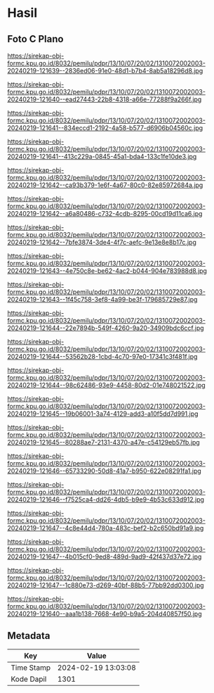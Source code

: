 # Hasil

## Foto C Plano

https://sirekap-obj-formc.kpu.go.id/8032/pemilu/pdpr/13/10/07/20/02/1310072002003-20240219-121639--2836ed06-91e0-48d1-b7b4-8ab5a18296d8.jpg

https://sirekap-obj-formc.kpu.go.id/8032/pemilu/pdpr/13/10/07/20/02/1310072002003-20240219-121640--ead27443-22b8-4318-a66e-77288f9a266f.jpg

https://sirekap-obj-formc.kpu.go.id/8032/pemilu/pdpr/13/10/07/20/02/1310072002003-20240219-121641--834eccd1-2192-4a58-b577-d6906b04560c.jpg

https://sirekap-obj-formc.kpu.go.id/8032/pemilu/pdpr/13/10/07/20/02/1310072002003-20240219-121641--413c229a-0845-45a1-bda4-133c1fe10de3.jpg

https://sirekap-obj-formc.kpu.go.id/8032/pemilu/pdpr/13/10/07/20/02/1310072002003-20240219-121642--ca93b379-1e6f-4a67-80c0-82e85972684a.jpg

https://sirekap-obj-formc.kpu.go.id/8032/pemilu/pdpr/13/10/07/20/02/1310072002003-20240219-121642--a6a80486-c732-4cdb-8295-00cd19d11ca6.jpg

https://sirekap-obj-formc.kpu.go.id/8032/pemilu/pdpr/13/10/07/20/02/1310072002003-20240219-121642--7bfe3874-3de4-4f7c-aefc-9e13e8e8b17c.jpg

https://sirekap-obj-formc.kpu.go.id/8032/pemilu/pdpr/13/10/07/20/02/1310072002003-20240219-121643--4e750c8e-be62-4ac2-b044-904e783988d8.jpg

https://sirekap-obj-formc.kpu.go.id/8032/pemilu/pdpr/13/10/07/20/02/1310072002003-20240219-121643--1f45c758-3ef8-4a99-be3f-179685729e87.jpg

https://sirekap-obj-formc.kpu.go.id/8032/pemilu/pdpr/13/10/07/20/02/1310072002003-20240219-121644--22e7894b-549f-4260-9a20-34909bdc6ccf.jpg

https://sirekap-obj-formc.kpu.go.id/8032/pemilu/pdpr/13/10/07/20/02/1310072002003-20240219-121644--53562b28-1cbd-4c70-97e0-17341c3f481f.jpg

https://sirekap-obj-formc.kpu.go.id/8032/pemilu/pdpr/13/10/07/20/02/1310072002003-20240219-121644--98c62486-93e9-4458-80d2-01e748021522.jpg

https://sirekap-obj-formc.kpu.go.id/8032/pemilu/pdpr/13/10/07/20/02/1310072002003-20240219-121645--19b06001-3a74-4129-add3-a10f5dd7d991.jpg

https://sirekap-obj-formc.kpu.go.id/8032/pemilu/pdpr/13/10/07/20/02/1310072002003-20240219-121645--80288ae7-2131-4370-a47e-c54129eb57fb.jpg

https://sirekap-obj-formc.kpu.go.id/8032/pemilu/pdpr/13/10/07/20/02/1310072002003-20240219-121646--65733290-50d8-41a7-b950-622e08291fa1.jpg

https://sirekap-obj-formc.kpu.go.id/8032/pemilu/pdpr/13/10/07/20/02/1310072002003-20240219-121646--f7525ca4-dd26-4db5-b9e9-4b53c633d912.jpg

https://sirekap-obj-formc.kpu.go.id/8032/pemilu/pdpr/13/10/07/20/02/1310072002003-20240219-121647--4c8e44d4-780a-483c-bef2-b2c650bd91a9.jpg

https://sirekap-obj-formc.kpu.go.id/8032/pemilu/pdpr/13/10/07/20/02/1310072002003-20240219-121647--4b015cf0-9ed8-489d-9ad9-42f437d37e72.jpg

https://sirekap-obj-formc.kpu.go.id/8032/pemilu/pdpr/13/10/07/20/02/1310072002003-20240219-121647--1c880e73-d269-40bf-88b5-77bb92dd0300.jpg

https://sirekap-obj-formc.kpu.go.id/8032/pemilu/pdpr/13/10/07/20/02/1310072002003-20240219-121640--aaa1b138-7668-4e90-b9a5-204d40857f50.jpg


## Metadata

| Key        | Value               |
| ---------- | ------------------- |
| Time Stamp | 2024-02-19 13:03:08 |
| Kode Dapil | 1301                |



